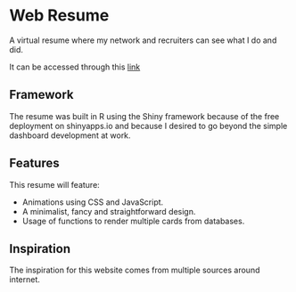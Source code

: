# Web Resume
 A virtual resume where my network and recruiters can see what I do and did.

It can be accessed through this [link](https://gustavosantiago.shinyapps.io/WebResume)

 ## Framework

The resume was built in R using the Shiny framework because of the free deployment on shinyapps.io and because I desired to go beyond the simple dashboard development at work.

## Features

This resume will feature:
* Animations using CSS and JavaScript.
* A minimalist, fancy and straightforward design.
* Usage of functions to render multiple cards from databases.

## Inspiration

The inspiration for this website comes from multiple sources around internet.

